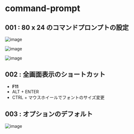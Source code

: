 # command-prompt

## 001 : 80 x 24 のコマンドプロンプトの設定
![image](https://user-images.githubusercontent.com/1501327/153741245-8efd3769-a8a7-4e1e-91f1-164e8d84d29c.png)

![image](https://user-images.githubusercontent.com/1501327/153741597-d8407498-5d4f-421e-9f44-a19543bfd835.png)

![image](https://user-images.githubusercontent.com/1501327/153741727-37baa8d8-cf44-42de-8d2f-c8291aaf26af.png)

## 002 : 全画面表示のショートカット
- **F11**
- ALT + ENTER
- CTRL + マウスホイールでフォントのサイズ変更

## 003 : オプションのデフォルト
![image](https://user-images.githubusercontent.com/1501327/153742032-5d629aa8-a463-49f1-adc5-6c0702482c9f.png)

